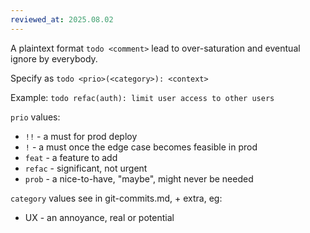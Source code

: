 ```yaml
---
reviewed_at: 2025.08.02
---
```


A plaintext format `todo <comment>` lead to over-saturation and eventual ignore by everybody.

Specify as `todo <prio>(<category>): <context>`

Example: `todo refac(auth): limit user access to other users`


`prio` values:
- `!!` - a must for prod deploy
- `!` - a must once the edge case becomes feasible in prod
- `feat` - a feature to add
- `refac` - significant, not urgent
- `prob` - a nice-to-have, "maybe", might never be needed

`category` values see in git-commits.md, + extra, eg:
- UX - an annoyance, real or potential
